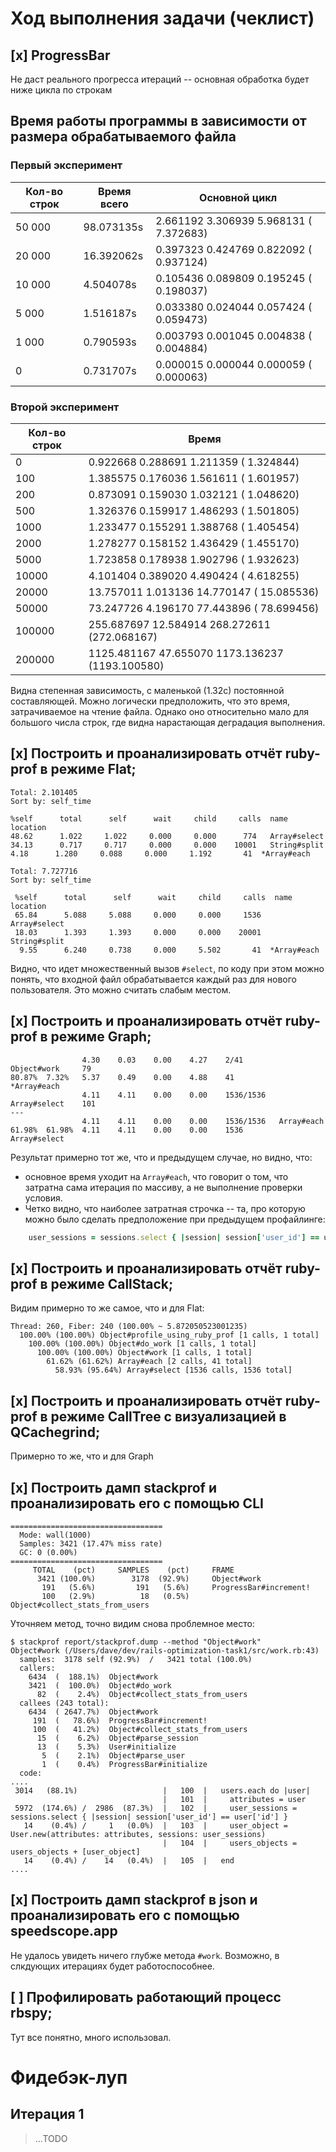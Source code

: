 # Ход выполнения задачи (чеклист)

## [x] ProgressBar
Не даст реального прогресса итераций -- основная обработка будет ниже цикла по строкам

## Время работы программы в зависимости от размера обрабатываемого файла

### Первый эксперимент
| Кол-во строк | Время всего |                               Основной цикл |
|--------------|-------------|---------------------------------------------|
| 50 000       |  98.073135s | 2.661192   3.306939   5.968131 (  7.372683) |
| 20 000       |  16.392062s | 0.397323   0.424769   0.822092 (  0.937124) |
| 10 000       |   4.504078s | 0.105436   0.089809   0.195245 (  0.198037) |
|  5 000       |   1.516187s | 0.033380   0.024044   0.057424 (  0.059473) |
|  1 000       |   0.790593s | 0.003793   0.001045   0.004838 (  0.004884) |
|      0       |   0.731707s | 0.000015   0.000044   0.000059 (  0.000063) |

### Второй эксперимент
| Кол-во строк |                                      Время |
|--------------|--------------------------------------------|
| 0 |   0.922668   0.288691   1.211359 (  1.324844) |
| 100 |   1.385575   0.176036   1.561611 (  1.601957) |
| 200 |   0.873091   0.159030   1.032121 (  1.048620) |
| 500 |   1.326376   0.159917   1.486293 (  1.501805) |
| 1000 |   1.233477   0.155291   1.388768 (  1.405454) |
| 2000 |   1.278277   0.158152   1.436429 (  1.455170) |
| 5000 |   1.723858   0.178938   1.902796 (  1.932623) |
| 10000 |   4.101404   0.389020   4.490424 (  4.618255) |
| 20000 |  13.757011   1.013136  14.770147 ( 15.085536) |
| 50000 |  73.247726   4.196170  77.443896 ( 78.699456) |
| 100000 | 255.687697  12.584914 268.272611 (272.068167) |
| 200000 | 1125.481167  47.655070 1173.136237 (1193.100580) |

Видна степенная зависимость, с маленькой (1.32с) постоянной составляющей.
Можно логически предположить, что это время, затрачиваемое на чтение файла.
Однако оно относительно мало для большого числа строк, где видна
нарастающая деградация выполнения.

## [x] Построить и проанализировать отчёт ruby-prof в режиме Flat;
```
Total: 2.101405
Sort by: self_time

%self      total      self      wait     child     calls  name                           location
48.62      1.022     1.022     0.000     0.000      774   Array#select
34.13      0.717     0.717     0.000     0.000    10001   String#split
4.18      1.280     0.088     0.000     1.192       41  *Array#each

Total: 7.727716
Sort by: self_time

 %self      total      self      wait     child     calls  name                           location
 65.84      5.088     5.088     0.000     0.000     1536   Array#select                   
 18.03      1.393     1.393     0.000     0.000    20001   String#split                   
  9.55      6.240     0.738     0.000     5.502       41  *Array#each   
```
Видно, что идет множественный вызов `#select`, по коду при этом можно понять,
что входной файл обрабатывается каждый раз для нового пользователя.
Это можно считать слабым местом.

## [x] Построить и проанализировать отчёт ruby-prof в режиме Graph;
```
 	 	        4.30	0.03	0.00	4.27	2/41	    Object#work	    79
80.87%	7.32%	5.37	0.49	0.00	4.88	41      	*Array#each	
 	 	        4.11	4.11	0.00	0.00	1536/1536	Array#select	101
---
	 	        4.11	4.11	0.00	0.00	1536/1536	Array#each	
61.98%	61.98%	4.11	4.11	0.00	0.00	1536	    Array#select

```

Результат примерно тот же, что и предыдущем случае, но видно, что:

- основное время уходит на `Array#each`, что говорит о том, что затратна сама
  итерация по массиву, а не выполнение проверки условия.
- Четко видно, что наиболее затратная строчка -- та, про которую можно было
  сделать предположение при предыдущем профайлинге:
```ruby
    user_sessions = sessions.select { |session| session['user_id'] == user['id'] }
```

## [x] Построить и проанализировать отчёт ruby-prof в режиме CallStack;
Видим примерно то же самое, что и для Flat:
```
Thread: 260, Fiber: 240 (100.00% ~ 5.872050523001235)
  100.00% (100.00%) Object#profile_using_ruby_prof [1 calls, 1 total]
    100.00% (100.00%) Object#do_work [1 calls, 1 total]
      100.00% (100.00%) Object#work [1 calls, 1 total]
        61.62% (61.62%) Array#each [2 calls, 41 total]
          58.93% (95.64%) Array#select [1536 calls, 1536 total]
```

## [x] Построить и проанализировать отчёт ruby-prof в режиме CallTree c визуализацией в QCachegrind;
Примерно то же, что и для Graph

## [x] Построить дамп stackprof и проанализировать его с помощью CLI
```
==================================
  Mode: wall(1000)
  Samples: 3421 (17.47% miss rate)
  GC: 0 (0.00%)
==================================
     TOTAL    (pct)     SAMPLES    (pct)     FRAME
      3421 (100.0%)        3178  (92.9%)     Object#work
       191   (5.6%)         191   (5.6%)     ProgressBar#increment!
       100   (2.9%)          18   (0.5%)     Object#collect_stats_from_users
```
Уточняем метод, точно видим снова проблемное место:
```
$ stackprof report/stackprof.dump --method "Object#work"
Object#work (/Users/dave/dev/rails-optimization-task1/src/work.rb:43)
  samples:  3178 self (92.9%)  /   3421 total (100.0%)
  callers:
    6434  (  188.1%)  Object#work
    3421  (  100.0%)  Object#do_work
      82  (    2.4%)  Object#collect_stats_from_users
  callees (243 total):
    6434  ( 2647.7%)  Object#work
     191  (   78.6%)  ProgressBar#increment!
     100  (   41.2%)  Object#collect_stats_from_users
      15  (    6.2%)  Object#parse_session
      13  (    5.3%)  User#initialize
       5  (    2.1%)  Object#parse_user
       1  (    0.4%)  ProgressBar#initialize
  code:
....
 3014   (88.1%)                   |   100  |   users.each do |user|
                                  |   101  |     attributes = user
 5972  (174.6%) /  2986  (87.3%)  |   102  |     user_sessions = sessions.select { |session| session['user_id'] == user['id'] }
   14    (0.4%) /     1   (0.0%)  |   103  |     user_object = User.new(attributes: attributes, sessions: user_sessions)
                                  |   104  |     users_objects = users_objects + [user_object]
   14    (0.4%) /    14   (0.4%)  |   105  |   end
....
```
## [x] Построить дамп stackprof в json и проанализировать его с помощью speedscope.app
Не удалось увидеть ничего глубже метода `#work`.  Возможно, в слкдующих итерациях будет работоспособнее.
## [ ] Профилировать работающий процесс rbspy; 
Тут все понятно, много использовал.


# Фидебэк-луп

## Итерация 1

> ...TODO

